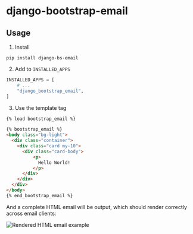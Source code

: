 # django-bootstrap-email

## Usage

1. Install

```shell
pip install django-bs-email
```

2. Add to `INSTALLED_APPS`

```python
INSTALLED_APPS = [
    # ...
    "django_bootstrap_email",
]
```

3. Use the template tag

```html
{% load bootstrap_email %}

{% bootstrap_email %}
<body class="bg-light">
  <div class="container">
    <div class="card my-10">
      <div class="card-body">
          <p>
            Hello World!
          </p>
      </div>
    </div>
  </div>
</body>
{% end_bootstrap_email %}
```

And a complete HTML email will be output, which should render correctly across email clients:

![Rendered HTML email example](example.png)